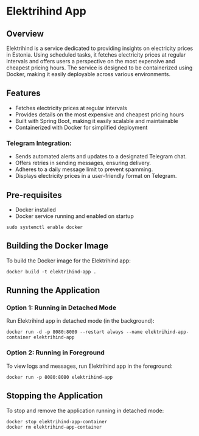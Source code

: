 # Elektrihind App
## Overview
Elektrihind is a service dedicated to providing insights on electricity prices in Estonia. Using scheduled tasks, it fetches electricity prices at regular intervals and offers users a perspective on the most expensive and cheapest pricing hours. The service is designed to be containerized using Docker, making it easily deployable across various environments.

## Features
* Fetches electricity prices at regular intervals
* Provides details on the most expensive and cheapest pricing hours
* Built with Spring Boot, making it easily scalable and maintainable
* Containerized with Docker for simplified deployment

### Telegram Integration:

* Sends automated alerts and updates to a designated Telegram chat.
* Offers retries in sending messages, ensuring delivery.
* Adheres to a daily message limit to prevent spamming.
* Displays electricity prices in a user-friendly format on Telegram.

## Pre-requisites
* Docker installed
* Docker service running and enabled on startup
```
sudo systemctl enable docker
```

## Building the Docker Image
To build the Docker image for the Elektrihind app:

```
docker build -t elektrihind-app .
```

## Running the Application
### Option 1: Running in Detached Mode
Run Elektrihind app in detached mode (in the background):

```
docker run -d -p 8080:8080 --restart always --name elektrihind-app-container elektrihind-app
```

### Option 2: Running in Foreground
To view logs and messages, run Elektrihind app in the foreground:

```
docker run -p 8080:8080 elektrihind-app
```

## Stopping the Application
To stop and remove the application running in detached mode:

```
docker stop elektrihind-app-container
docker rm elektrihind-app-container
```
